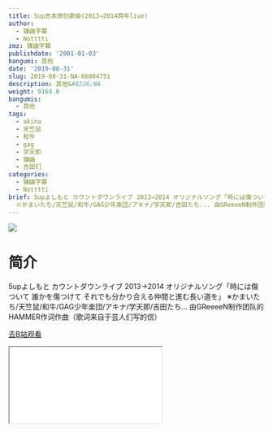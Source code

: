 ```yaml
---
title: 5up吉本原创歌曲(2013→2014跨年live)
author:
  - 镰鼬字幕
  - Notttti
zmz: 镰鼬字幕
publishdate: '2001-01-03'
bangumi: 其他
date: '2019-08-31'
slug: 2019-08-31-NA-66084751
description: 其他&#8226;NA
weight: 9169.0
bangumis:
  - 其他
tags:
  - akina
  - 天竺鼠
  - 和牛
  - gag
  - 学天即
  - 镰鼬
  - 吉田们
categories:
  - 镰鼬字幕
  - Notttti
brief: 5upよしもと カウントダウンライブ 2013→2014 オリジナルソング「時には傷ついて 誰かを傷つけて それでも分かり合える仲間と進む長い道を」
  ※かまいたち/天竺鼠/和牛/GAG少年楽団/アキナ/学天即/吉田たち... 由GReeeeN制作团队的HAMMER作词作曲（歌词来自于芸人们写的信）
---
```

![](https://raw.githubusercontent.com/tcgriffith/owaraisite/master/static/tmpimg/0f348017fe9455a4f31184a1b4a37dd2e268a51f.jpg.480.jpg)
# 简介  
5upよしもと カウントダウンライブ 2013→2014
オリジナルソング「時には傷ついて 誰かを傷つけて それでも分かり合える仲間と進む長い道を」
※かまいたち/天竺鼠/和牛/GAG少年楽団/アキナ/学天即/吉田たち...
由GReeeeN制作团队的HAMMER作词作曲（歌词来自于芸人们写的信）  

[去B站观看](https://www.bilibili.com/video/av66084751/)
<div class ="resp-container"><iframe class="testiframe" src="//player.bilibili.com/player.html?aid=66084751"", scrolling="no", allowfullscreen="true" > </iframe></div> 
